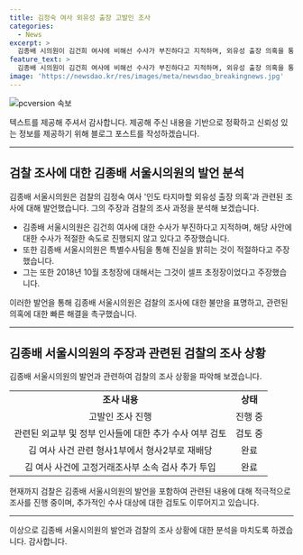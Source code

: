 ```yaml
---
title: 김정숙 여사 외유성 출장 고발인 조사
categories:
  - News
excerpt: >
  김종배 시의원이 김건희 여사에 비해선 수사가 부진하다고 지적하며, 외유성 출장 의혹을 통해 정치권과의 갈등이 고조되고 있다. 검찰은 고발인 조사를 통해 이 사안을 조사하고, 외교부 등 정부 관계자들에 대한 수사 여부를 검토 중이다. 또한, 김 여사는 방문 당시의 상황과 결정과정에 대한 입장을 표명하며, 의원을 허위사실 유포 혐의로 고소하는 등 논란 속에 있다.
feature_text: >
  김종배 시의원이 김건희 여사에 비해선 수사가 부진하다고 지적하며, 외유성 출장 의혹을 통해 정치권과의 갈등이 고조되고 있다. 검찰은 고발인 조사를 통해 이 사안을 조사하고, 외교부 등 정부 관계자들에 대한 수사 여부를 검토 중이다. 또한, 김 여사는 방문 당시의 상황과 결정과정에 대한 입장을 표명하며, 의원을 허위사실 유포 혐의로 고소하는 등 논란 속에 있다.
image: 'https://newsdao.kr/res/images/meta/newsdao_breakingnews.jpg'
---
```


<p><img src="https://newsdao.kr/res/images/meta/newsdao_breakingnews.jpg" alt="pcversion 속보" /></p>

<p>텍스트를 제공해 주셔서 감사합니다. 제공해 주신 내용을 기반으로 정확하고 신뢰성 있는 정보를 제공하기 위해 블로그 포스트를 작성하겠습니다. </p>

<hr />

<h2 data-ke-size="size26">검찰 조사에 대한 김종배 서울시의원의 발언 분석</h2>

<p>김종배 서울시의원은 검찰의 김정숙 여사 '인도 타지마할 외유성 출장 의혹'과 관련된 조사에 대해 발언했습니다. 그의 주장과 검찰의 조사 과정을 분석해 보겠습니다.</p>

<ul>
  <li>김종배 서울시의원은 김건희 여사에 대한 수사가 부진하다고 지적하며, 해당 사안에 대한 수사가 적절한 속도로 진행되지 않고 있다고 주장했습니다.</li>
  <li>또한 김종배 서울시의원은 특별수사팀을 통해 진실을 밝히는 것이 적절하다고 주장했습니다.</li>
  <li>그는 또한 2018년 10월 초청장에 대해서는 그것이 셀프 초정장이었다고 주장했습니다.</li>
</ul>

<p>이러한 발언을 통해 김종배 서울시의원은 검찰의 조사에 대한 불만을 표명하고, 관련된 의혹에 대한 빠른 해결을 촉구했습니다.</p>

<hr />

<h2 data-ke-size="size26">김종배 서울시의원의 주장과 관련된 검찰의 조사 상황</h2>

<p>김종배 서울시의원의 발언과 관련하여 검찰의 조사 상황을 파악해 보겠습니다.</p>

<table>
  <tr>
    <td style="text-align: center; height: 17px;"><b>조사 내용</b></td>
    <td style="text-align: center; height: 17px;"><b>상태</b></td>
  </tr>
  <tr>
    <td style="text-align: center; height: 17px;">고발인 조사 진행</td>
    <td style="text-align: center; height: 17px;">진행 중</td>
  </tr>
  <tr>
    <td style="text-align: center; height: 17px;">관련된 외교부 및 정부 인사들에 대한 추가 수사 여부 검토</td>
    <td style="text-align: center; height: 17px;">검토 중</td>
  </tr>
  <tr>
    <td style="text-align: center; height: 17px;">김 여사 사건 관련 형사1부에서 형사2부로 재배당</td>
    <td style="text-align: center; height: 17px;">완료</td>
  </tr>
  <tr>
    <td style="text-align: center; height: 17px;">김 여사 사건에 고정거래조사부 소속 검사 추가 투입</td>
    <td style="text-align: center; height: 17px;">완료</td>
  </tr>
</table>

<p>현재까지 검찰은 김종배 서울시의원의 발언을 포함하여 관련된 내용에 대해 적극적으로 조사를 진행 중이며, 추가적인 수사 대상에 대한 검토도 이루어지고 있습니다.</p>

<hr />

<p>이상으로 김종배 서울시의원의 발언과 검찰의 조사 상황에 대한 분석을 마치도록 하겠습니다. 감사합니다.</p>

<p data-ke-size="size16">&nbsp;</p>

